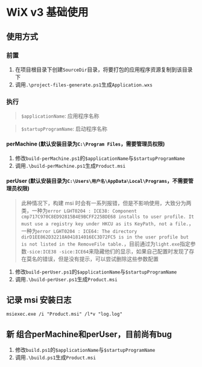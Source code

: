 # WiX v3 基础使用

## 使用方式

### 前置

1. 在项目根目录下创建`SourceDir`目录，将要打包的应用程序资源复制到该目录下
2. 调用`.\project-files-generate.ps1`生成`Application.wxs`

### 执行

> `$applicationName`: 应用程序名称

> `$startupProgramName`: 启动程序名称

#### perMachine (默认安装目录为`C:\Program Files`，需要管理员权限)

1. 修改`build-perMachine.ps1`的`$applicationName`与`$startupProgramName`
2. 调用`.\build-perMachine.ps1`生成`Product.msi`

#### perUser (默认安装目录为`C:\Users\用户名\AppData\Local\Programs`，不需要管理员权限)

> 此种情况下，构建 msi 时会有一系列报错，但是不影响使用，大致分为两类，一种为`error LGHT0204 : ICE38: Component cmp717C970C8ED92815B4E9BCFF225BDE68 installs to user profile. It must use a registry key under HKCU as its KeyPath, not a file.`，一种为`error LGHT0204 : ICE64: The directory dirD1EE862D32218A041814016EC3D72FC5 is in the user profile but is not listed in the RemoveFile table.`，目前通过为`light.exe`指定参数`-sice:ICE38 -sice:ICE64`来隐藏他们的显示，如果自己配置时发现了存在莫名的错误，但是没有提示，可以尝试删除这些参数配置

1. 修改`build-perUser.ps1`的`$applicationName`与`$startupProgramName`
2. 调用`.\build-perUser.ps1`生成`Product.msi`

## 记录 msi 安装日志
```
msiexec.exe /i "Product.msi" /l*v "log.log"
```

## 新 组合perMachine和perUser，目前尚有bug
1. 修改`build.ps1`的`$applicationName`与`$startupProgramName`
2. 调用`.\build.ps1`生成`Product.msi`